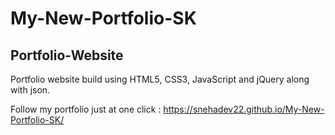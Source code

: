 # My-New-Portfolio-SK
## Portfolio-Website
Portfolio website build using HTML5, CSS3, JavaScript and jQuery along with json.

Follow my portfolio just at one click : https://snehadev22.github.io/My-New-Portfolio-SK/
